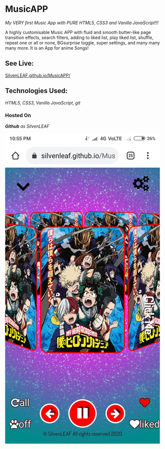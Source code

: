 # MusicAPP
*My VERY first Music App with PURE HTML5,  CSS3 and Vanilla JavaScript!!!* 

A highly customisable Music APP with fluid and smooth butter-like page transition effects, search filters, adding to liked list, play liked list, shuffle, repeat one or all or none, BGsurprise toggle, super settings, and many many many more. It is an App for anime Songs!      


## **See Live:**
[SilvenLEAF.github.io/MusicAPP/](https://silvenleaf.github.io/MusicAPP/)    


## **Technologies Used:**
*HTML5, CSS3, Vanilla JavaScript, git*    


### **Hosted On**
***Github*** *as SilvenLEAF*  



<img src="/MusicAPP.png" />
